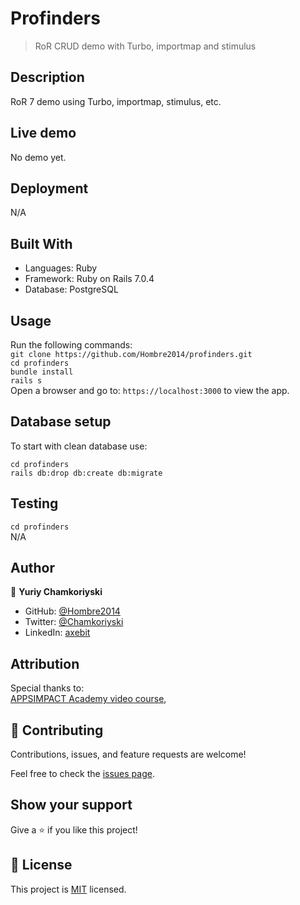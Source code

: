 # Profinders

>  RoR CRUD demo with Turbo, importmap and stimulus

## Description

RoR 7 demo using Turbo, importmap, stimulus, etc.

## Live demo

No demo yet.

## Deployment

N/A

## Built With

- Languages: Ruby
- Framework: Ruby on Rails 7.0.4
- Database: PostgreSQL

## Usage

Run the following commands:</br>
`git clone https://github.com/Hombre2014/profinders.git`</br>
`cd profinders`</br>
`bundle install`</br>
`rails s`</br>
Open a browser and go to: `https://localhost:3000` to view the app.

## Database setup

To start with clean database use:

`cd profinders`</br>
`rails db:drop db:create db:migrate`

## Testing

`cd profinders`</br>
N/A

## Author

👤 **Yuriy Chamkoriyski**

- GitHub: [@Hombre2014](https://github.com/Hombre2014)
- Twitter: [@Chamkoriyski](https://twitter.com/Chamkoriyski)
- LinkedIn: [axebit](https://linkedin.com/in/axebit)

## Attribution

Special thanks to: <br>
<a href='https://www.youtube.com/playlist?list=PL6SEI86zExmtgdociS7Us434BFDvaoZ56'>APPSIMPACT Academy video course</a>, <br>
## 🤝 Contributing

Contributions, issues, and feature requests are welcome!

Feel free to check the [issues page](https://github.com/Hombre2014/profinders/issues).

## Show your support

Give a ⭐️ if you like this project!

## 📝 License

This project is [MIT](./license.md) licensed.
